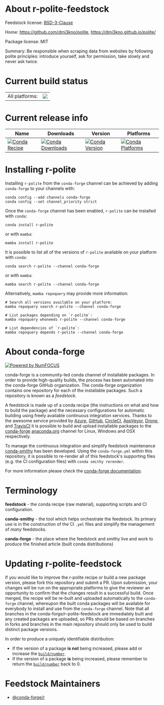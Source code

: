 About r-polite-feedstock
========================

Feedstock license: [BSD-3-Clause](https://github.com/conda-forge/r-polite-feedstock/blob/main/LICENSE.txt)

Home: https://github.com/dmi3kno/polite, https://dmi3kno.github.io/polite/

Package license: MIT

Summary: Be responsible when scraping data from websites by following polite principles: introduce yourself, ask for permission, take slowly and never ask twice.

Current build status
====================


<table><tr><td>All platforms:</td>
    <td>
      <a href="https://dev.azure.com/conda-forge/feedstock-builds/_build/latest?definitionId=21335&branchName=main">
        <img src="https://dev.azure.com/conda-forge/feedstock-builds/_apis/build/status/r-polite-feedstock?branchName=main">
      </a>
    </td>
  </tr>
</table>

Current release info
====================

| Name | Downloads | Version | Platforms |
| --- | --- | --- | --- |
| [![Conda Recipe](https://img.shields.io/badge/recipe-r--polite-green.svg)](https://anaconda.org/conda-forge/r-polite) | [![Conda Downloads](https://img.shields.io/conda/dn/conda-forge/r-polite.svg)](https://anaconda.org/conda-forge/r-polite) | [![Conda Version](https://img.shields.io/conda/vn/conda-forge/r-polite.svg)](https://anaconda.org/conda-forge/r-polite) | [![Conda Platforms](https://img.shields.io/conda/pn/conda-forge/r-polite.svg)](https://anaconda.org/conda-forge/r-polite) |

Installing r-polite
===================

Installing `r-polite` from the `conda-forge` channel can be achieved by adding `conda-forge` to your channels with:

```
conda config --add channels conda-forge
conda config --set channel_priority strict
```

Once the `conda-forge` channel has been enabled, `r-polite` can be installed with `conda`:

```
conda install r-polite
```

or with `mamba`:

```
mamba install r-polite
```

It is possible to list all of the versions of `r-polite` available on your platform with `conda`:

```
conda search r-polite --channel conda-forge
```

or with `mamba`:

```
mamba search r-polite --channel conda-forge
```

Alternatively, `mamba repoquery` may provide more information:

```
# Search all versions available on your platform:
mamba repoquery search r-polite --channel conda-forge

# List packages depending on `r-polite`:
mamba repoquery whoneeds r-polite --channel conda-forge

# List dependencies of `r-polite`:
mamba repoquery depends r-polite --channel conda-forge
```


About conda-forge
=================

[![Powered by
NumFOCUS](https://img.shields.io/badge/powered%20by-NumFOCUS-orange.svg?style=flat&colorA=E1523D&colorB=007D8A)](https://numfocus.org)

conda-forge is a community-led conda channel of installable packages.
In order to provide high-quality builds, the process has been automated into the
conda-forge GitHub organization. The conda-forge organization contains one repository
for each of the installable packages. Such a repository is known as a *feedstock*.

A feedstock is made up of a conda recipe (the instructions on what and how to build
the package) and the necessary configurations for automatic building using freely
available continuous integration services. Thanks to the awesome service provided by
[Azure](https://azure.microsoft.com/en-us/services/devops/), [GitHub](https://github.com/),
[CircleCI](https://circleci.com/), [AppVeyor](https://www.appveyor.com/),
[Drone](https://cloud.drone.io/welcome), and [TravisCI](https://travis-ci.com/)
it is possible to build and upload installable packages to the
[conda-forge](https://anaconda.org/conda-forge) [anaconda.org](https://anaconda.org/)
channel for Linux, Windows and OSX respectively.

To manage the continuous integration and simplify feedstock maintenance
[conda-smithy](https://github.com/conda-forge/conda-smithy) has been developed.
Using the ``conda-forge.yml`` within this repository, it is possible to re-render all of
this feedstock's supporting files (e.g. the CI configuration files) with ``conda smithy rerender``.

For more information please check the [conda-forge documentation](https://conda-forge.org/docs/).

Terminology
===========

**feedstock** - the conda recipe (raw material), supporting scripts and CI configuration.

**conda-smithy** - the tool which helps orchestrate the feedstock.
                   Its primary use is in the construction of the CI ``.yml`` files
                   and simplify the management of *many* feedstocks.

**conda-forge** - the place where the feedstock and smithy live and work to
                  produce the finished article (built conda distributions)


Updating r-polite-feedstock
===========================

If you would like to improve the r-polite recipe or build a new
package version, please fork this repository and submit a PR. Upon submission,
your changes will be run on the appropriate platforms to give the reviewer an
opportunity to confirm that the changes result in a successful build. Once
merged, the recipe will be re-built and uploaded automatically to the
`conda-forge` channel, whereupon the built conda packages will be available for
everybody to install and use from the `conda-forge` channel.
Note that all branches in the conda-forge/r-polite-feedstock are
immediately built and any created packages are uploaded, so PRs should be based
on branches in forks and branches in the main repository should only be used to
build distinct package versions.

In order to produce a uniquely identifiable distribution:
 * If the version of a package **is not** being increased, please add or increase
   the [``build/number``](https://docs.conda.io/projects/conda-build/en/latest/resources/define-metadata.html#build-number-and-string).
 * If the version of a package **is** being increased, please remember to return
   the [``build/number``](https://docs.conda.io/projects/conda-build/en/latest/resources/define-metadata.html#build-number-and-string)
   back to 0.

Feedstock Maintainers
=====================

* [@conda-forge/r](https://github.com/orgs/conda-forge/teams/r/)


